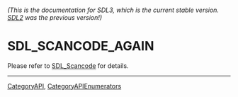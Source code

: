 ###### (This is the documentation for SDL3, which is the current stable version. [SDL2](https://wiki.libsdl.org/SDL2/) was the previous version!)
# SDL_SCANCODE_AGAIN

Please refer to [SDL_Scancode](SDL_Scancode) for details.

----
[CategoryAPI](CategoryAPI), [CategoryAPIEnumerators](CategoryAPIEnumerators)

